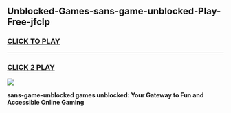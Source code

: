 
## Unblocked-Games-sans-game-unblocked-Play-Free-jfclp
<h3>
<a href="https://premium76.site?title=sans-game-unblocked&ref=17A">CLICK TO PLAY</a></h3>
<hr>

<h3>
<a href="https://premium76.site?title=sans-game-unblocked&ref=17A">CLICK 2 PLAY</a>
  
</h3>

<a href="https://premium76.site?title=sans-game-unblocked&ref=17A"><img src="https://clearcache.store/games.png"></a>


**sans-game-unblocked games unblocked: Your Gateway to Fun and Accessible Online Gaming**
